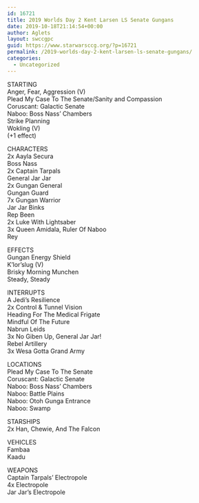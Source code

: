```yaml
---
id: 16721
title: 2019 Worlds Day 2 Kent Larsen LS Senate Gungans
date: 2019-10-18T21:14:54+00:00
author: Aglets
layout: swccgpc
guid: https://www.starwarsccg.org/?p=16721
permalink: /2019-worlds-day-2-kent-larsen-ls-senate-gungans/
categories:
  - Uncategorized
---
```

STARTING  
Anger, Fear, Aggression (V)  
Plead My Case To The Senate/Sanity and Compassion  
Coruscant: Galactic Senate  
Naboo: Boss Nass&#8217; Chambers  
Strike Planning  
Wokling (V)  
(+1 effect)

CHARACTERS  
2x Aayla Secura  
Boss Nass  
2x Captain Tarpals  
General Jar Jar  
2x Gungan General  
Gungan Guard  
7x Gungan Warrior  
Jar Jar Binks  
Rep Been  
2x Luke With Lightsaber  
3x Queen Amidala, Ruler Of Naboo  
Rey

EFFECTS  
Gungan Energy Shield  
K&#8217;lor&#8217;slug (V)  
Brisky Morning Munchen  
Steady, Steady

INTERRUPTS  
A Jedi&#8217;s Resilience  
2x Control & Tunnel Vision  
Heading For The Medical Frigate  
Mindful Of The Future  
Nabrun Leids  
3x No Giben Up, General Jar Jar!  
Rebel Artillery  
3x Wesa Gotta Grand Army

LOCATIONS  
Plead My Case To The Senate  
Coruscant: Galactic Senate  
Naboo: Boss Nass&#8217; Chambers  
Naboo: Battle Plains  
Naboo: Otoh Gunga Entrance  
Naboo: Swamp

STARSHIPS  
2x Han, Chewie, And The Falcon

VEHICLES  
Fambaa  
Kaadu

WEAPONS  
Captain Tarpals&#8217; Electropole  
4x Electropole  
Jar Jar&#8217;s Electropole